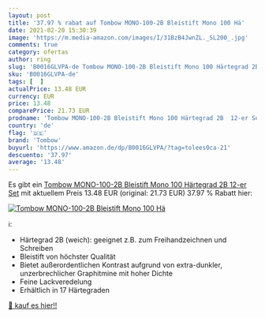 ```yaml
---
layout: post
title: '37.97 % rabat auf Tombow MONO-100-2B Bleistift Mono 100 Hä'
date: 2021-02-20 15:30:39
image: 'https://m.media-amazon.com/images/I/31BzB4JwnZL._SL200_.jpg'
comments: true
category: ofertas
author: ring
slug: 'B0016GLVPA-de Tombow MONO-100-2B Bleistift Mono 100 Härtegrad 2B 12-er Set'
sku: 'B0016GLVPA-de'
tags: [  ]
actualPrice: 13.48 EUR
currency: EUR
price: 13.48
comparePrice: 21.73 EUR
prodname: 'Tombow MONO-100-2B Bleistift Mono 100 Härtegrad 2B  12-er Set'
country: 'de'
flag: '🇩🇪'
brand: 'Tombow'
buyurl: 'https://www.amazon.de/dp/B0016GLVPA/?tag=tolees0ca-21'
descuento: '37.97'
average: '13.48'
---
```


Es gibt ein [Tombow MONO-100-2B Bleistift Mono 100 Härtegrad 2B  12-er Set](https://www.amazon.de/dp/B0016GLVPA/?tag=tolees0ca-21) mit aktuellem Preis 13.48 EUR (original: 21.73 EUR) 37.97 % Rabatt hier:

[![Tombow MONO-100-2B Bleistift Mono 100 Hä](https://m.media-amazon.com/images/I/31BzB4JwnZL._SL200_.jpg)](https://www.amazon.de/dp/B0016GLVPA/?tag=tolees0ca-21)

ℹ️:

- Härtegrad 2B (weich): geeignet z.B. zum Freihandzeichnen und Schreiben
- Bleistift von höchster Qualität
- Bietet außerordentlichen Kontrast aufgrund von extra-dunkler, unzerbrechlicher Graphitmine mit hoher Dichte
- Feine Lackveredelung
- Erhältlich in 17 Härtegraden

[🛒 kauf es hier!!](https://www.amazon.de/dp/B0016GLVPA/?tag=tolees0ca-21)
